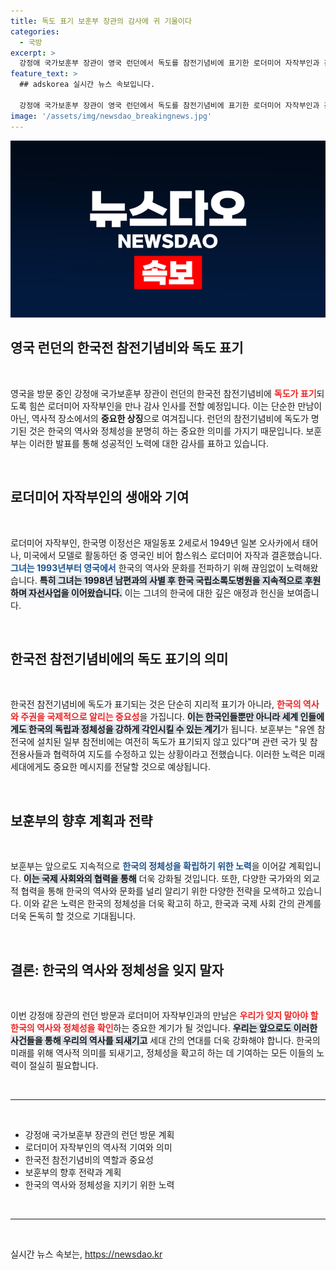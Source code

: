 ```yaml
---
title: 독도 표기 보훈부 장관의 감사에 귀 기울이다
categories:
  - 국방
excerpt: >
  강정애 국가보훈부 장관이 영국 런던에서 독도를 참전기념비에 표기한 로더미어 자작부인과 감동적인 만남을 갖습니다. 그녀의 노력으로 독도가 기념비에 새겨지게 된 배경과 자선활동이 주목받고 있습니다!
feature_text: >
  ## adskorea 실시간 뉴스 속보입니다.

  강정애 국가보훈부 장관이 영국 런던에서 독도를 참전기념비에 표기한 로더미어 자작부인과 감동적인 만남을 갖습니다. 그녀의 노력으로 독도가 기념비에 새겨지게 된 배경과 자선활동이 주목받고 있습니다!
image: '/assets/img/newsdao_breakingnews.jpg'
---
```


<p><img src="/assets/img/newsdao_breakingnews.jpg" alt="adskorea 속보" /></p>

<h2 data-ke-size="size26">영국 런던의 한국전 참전기념비와 독도 표기</h2>

<p data-ke-size="size16">&nbsp;</p>

<p>영국을 방문 중인 강정애 국가보훈부 장관이 런던의 한국전 참전기념비에 <b><span style="color: #ee2323;">독도가 표기</span></b>되도록 힘쓴 로더미어 자작부인을 만나 감사 인사를 전할 예정입니다. 이는 단순한 만남이 아닌, 역사적 장소에서의 <strong>중요한 상징</strong>으로 여겨집니다. 런던의 참전기념비에 독도가 명기된 것은 한국의 역사와 정체성을 분명히 하는 중요한 의미를 가지기 때문입니다. 보훈부는 이러한 발표를 통해 성공적인 노력에 대한 감사를 표하고 있습니다.</p>

<p data-ke-size="size16">&nbsp;</p>

<h2 data-ke-size="size26">로더미어 자작부인의 생애와 기여</h2>

<p data-ke-size="size16">&nbsp;</p>

<p>로더미어 자작부인, 한국명 이정선은 재일동포 2세로서 1949년 일본 오사카에서 태어나, 미국에서 모델로 활동하던 중 영국인 비어 함스워스 로더미어 자작과 결혼했습니다. <b><span style="color: #1a5490;">그녀는 1993년부터 영국에서</span></b> 한국의 역사와 문화를 전파하기 위해 끊임없이 노력해왔습니다. <b><span style="background-color: #21538527;">특히 그녀는 1998년 남편과의 사별 후 한국 국립소록도병원을 지속적으로 후원하며 자선사업을 이어왔습니다.</span></b> 이는 그녀의 한국에 대한 깊은 애정과 헌신을 보여줍니다.</p>

<p data-ke-size="size16">&nbsp;</p>

<h2 data-ke-size="size26">한국전 참전기념비에의 독도 표기의 의미</h2>

<p data-ke-size="size16">&nbsp;</p>

<p>한국전 참전기념비에 독도가 표기되는 것은 단순히 지리적 표기가 아니라, <b><span style="color: #ee2323;">한국의 역사와 주권을 국제적으로 알리는 중요성</span></b>을 가집니다. <b><span style="background-color: #21538527;">이는 한국인들뿐만 아니라 세계 인들에게도 한국의 독립과 정체성을 강하게 각인시킬 수 있는 계기</span></b>가 됩니다. 보훈부는 "유엔 참전국에 설치된 일부 참전비에는 여전히 독도가 표기되지 않고 있다"며 관련 국가 및 참전용사들과 협력하여 지도를 수정하고 있는 상황이라고 전했습니다. 이러한 노력은 미래 세대에게도 중요한 메시지를 전달할 것으로 예상됩니다.</p>

<p data-ke-size="size16">&nbsp;</p>

<h2 data-ke-size="size26">보훈부의 향후 계획과 전략</h2>

<p data-ke-size="size16">&nbsp;</p>

<p>보훈부는 앞으로도 지속적으로 <b><span style="color: #1a5490;">한국의 정체성을 확립하기 위한 노력</span></b>을 이어갈 계획입니다. <b><span style="background-color: #21538527;">이는 국제 사회와의 협력을 통해</span></b> 더욱 강화될 것입니다. 또한, 다양한 국가와의 외교적 협력을 통해 한국의 역사와 문화를 널리 알리기 위한 다양한 전략을 모색하고 있습니다. 이와 같은 노력은 한국의 정체성을 더욱 확고히 하고, 한국과 국제 사회 간의 관계를 더욱 돈독히 할 것으로 기대됩니다.</p>

<p data-ke-size="size16">&nbsp;</p>

<h2 data-ke-size="size26">결론: 한국의 역사와 정체성을 잊지 말자</h2>

<p data-ke-size="size16">&nbsp;</p>

<p>이번 강정애 장관의 런던 방문과 로더미어 자작부인과의 만남은 <b><span style="color: #ee2323;">우리가 잊지 말아야 할 한국의 역사와 정체성을 확인</span></b>하는 중요한 계기가 될 것입니다. <b><span style="background-color: #21538527;">우리는 앞으로도 이러한 사건들을 통해 우리의 역사를 되새기고</span></b> 세대 간의 연대를 더욱 강화해야 합니다. 한국의 미래를 위해 역사적 의미를 되새기고, 정체성을 확고히 하는 데 기여하는 모든 이들의 노력이 절실히 필요합니다.</p>

<p data-ke-size="size16">&nbsp;</p>

<hr>

<p data-ke-size="size16">&nbsp;</p>

<ul>
    <li>강정애 국가보훈부 장관의 런던 방문 계획</li>
    <li>로더미어 자작부인의 역사적 기여와 의미</li>
    <li>한국전 참전기념비의 역할과 중요성</li>
    <li>보훈부의 향후 전략과 계획</li>
    <li>한국의 역사와 정체성을 지키기 위한 노력</li>
</ul>

<p data-ke-size="size16">&nbsp;</p>

<hr>

<p data-ke-size="size16">&nbsp;</p>
실시간 뉴스 속보는, <a href="https://newsdao.kr" rel="dofollow">https://newsdao.kr</a>


